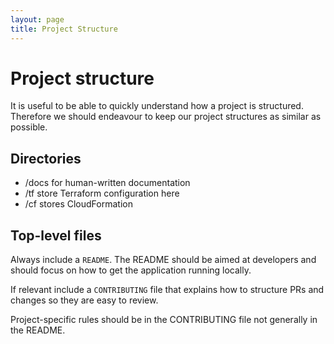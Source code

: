 ```yaml
---
layout: page
title: Project Structure
---
```


# Project structure

It is useful to be able to quickly understand how a project is structured. Therefore we should endeavour to keep our project structures as similar as possible.

## Directories

* /docs for human-written documentation
* /tf store Terraform configuration here
* /cf stores CloudFormation

## Top-level files

Always include a `README`. The README should be aimed at developers and should focus on how to get the application running locally.

If relevant include a `CONTRIBUTING` file that explains how to structure PRs and changes so they are easy to review.

Project-specific rules should be in the CONTRIBUTING file not generally in the README.
